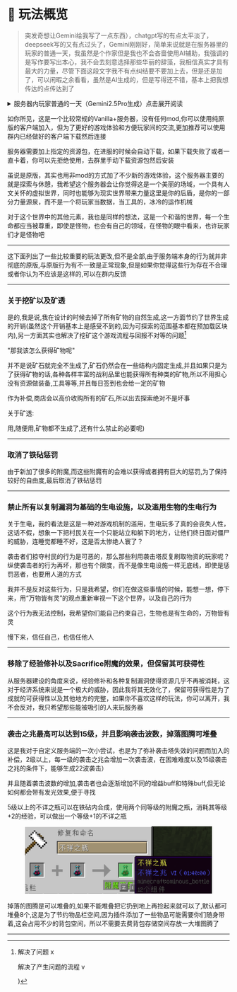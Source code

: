 # 🌲 玩法概览

> 突发奇想让Gemini给我写了一点东西），chatgpt写的有点太平淡了，deepseek写的又有点过头了，Gemini刚刚好，简单来说就是在服务器里的玩家的普通一天，我虽然是个作家但是我也不会吝啬使用AI辅助，我强调的是写作要写出本心，我不会去刻意选择那些华丽的辞藻，我相信真实才具有最大的力量，尽管下面这段文字我不有点纠结要不要加上去，但是还是加了，可以闲暇之余看看，虽然是AI生成的，但是写得还不错，基本上把我想传达的点传达到了

<details>

<summary>服务器内玩家普通的一天（Gemini2.5Pro生成）点击展开阅读</summary>

当第一缕柔和的晨光透过阔叶窗，轻轻洒在橡木地板上，我在这个像素世界的家苏醒了。空气中没有催促的号角，只有远处麦田里风车悠悠转动的吱呀声，以及窗外邻居“风之语”家传来的、隐约的唱片机音乐。这里是我们的乌托邦，一个在数据流中用心构建的，名为“归宿”的服务器。

我的家，与其说是庇护所，不如说是我心绪的延伸。墙上挂着的是我亲手绘制的像素画，角落的沙发并非简单的方块堆砌，而是由服务器数据包带来的、拥有柔软扶手和舒适靠垫的家具，旁边的矮柜上，一盏精致的台灯散发着温暖的光。我走到厨房，从同样来自数据包的、能真实储存物品的冰箱里取出几枚鸡蛋和一块奶酪。今天早餐，我想奢侈一下，做一份在食谱里学来的“芝士焗蛋”。打蛋、切酪、放入烤箱，一系列的慢动作，是对食物最真诚的敬意。在这个世界里，食物不再仅仅是补充饥饿度的工具，而是上百种选择带来的、舌尖上的小小确幸。

餐后，我跨上背包，准备开始今天的探险。服务器的地形生成经过精心调整，不再是原版那般突兀的悬崖和随机的沟壑。眼前的世界，是一幅缓缓展开的山水画卷：连绵起伏的丘陵覆盖着茂密的森林，河流蜿蜒，冲刷出平坦的三角洲，远方的雪山在云雾中若隐隐现。这种接近真实的地形，让每一次探索都充满了未知与期待。

我的目标是东边那片尚未涉足的森林。靴子上附着的“踏云”魔咒——一个由服务器独创的附魔，让我从高处落下时如羽毛般轻盈，这也是数据包带来的惊喜之一，它不追求破坏性的强大，而在于那些让生活与探索变得更有诗意的细节。镐子上则附有“矿脉视觉”，能够在接近矿石时发出微光，这是对辛勤矿工的温柔回馈。我们不追逐顶级的神装，而是享受每一个独特附魔带来的小小便利与乐趣。

深入森林腹地，一座从未见过的建筑静静地矗立在林间空地上。它不是冰冷的石头要塞，而是一座带有和风元素的废弃神社，这是数据包随机生成的无数奇观之一。青苔爬满了石制的鸟居，褪色的注连绳在风中轻摆。我小心翼翼地推开主殿的木门，里面没有骇人的怪物，只有散落一地的古旧卷轴和一口尘封的宝箱。开启宝箱，里面没有神兵利器，而是一张古老的乐谱和几颗稀有的植物种子。这便是服务器的哲学：探索的奖励，往往不是力量的叠加，而是对世界更深层次的理解和美的发现。

傍晚时分，我回到主城。这里是服务器最热闹的地方，却毫无喧嚣。玩家们三三两两地聚集在公告板前，交流着今天的发现。“嘿，墨菲！你今天找到的那座神社太棒了！下次我们可以一起去修复它吗？”一个叫“泡泡”的玩家向我跑来，眼睛里闪烁着兴奋的光芒。“当然，”我笑着回应，“我正好得到了一些古代的树种，种在那里应该会很美。”

我们没有排行榜，没有竞技场，更没有无休止的资源竞赛。大家在这里，更像是在共同守护一个脆弱而美丽的梦。服务器的精神——开放包容，敢于创新，以人为本，尊重万物——并非写在纸上的空话，而是体现在每一次友善的问候，每一次无私的分享，每一次对他人创造的由衷赞美中。我们相信慢节奏的力量，不盲从于主流的“速通”文化，每个人都按照自己的步调，去建筑、去探索、去创造，去成为自己想成为的样子。

夜幕降临，我回到家中，将白天的收获一一整理。将那张古老的乐谱放在钢琴上，试着弹奏出第一个音符。悠扬的旋律在小屋中回荡，窗外，点点灯火如繁星般亮起，那是服务器里每一个玩家点亮的、名为“家”的温暖。

在“归宿”的每一天，都是如此平凡而又丰满。它让我相信，即使在虚拟的像素世界里，我们也能凭借着对生活的热爱与尊重，以及对彼此的善意，构建一个真正触动灵魂的家园。在这里，我们不急于抵达终点，因为最美的风景，已在脚下这片我们共同守护的土地上。

</details>

如你所见，这是一个比较常规的Vanilla+服务器，没有任何mod,你可以使用纯原版的客户端加入，但为了更好的游戏体验和方便玩家间的交流,更加推荐可以使用群内已经做好的客户端下载然后连接

服务器需要加上指定的资源包，在进服的时候会自动下载，如果下载失败了或者一直卡着，你可以先拒绝使用，去群里手动下载资源包然后安装



虽说是原版，其实也用非mod的方式加了不少新的游戏体验，这个服务器主要的就是探索与休憩，我希望这个服务器会让你觉得这是一个美丽的场域，一个具有人文关怀的虚拟世界，同时也能够为现实世界带来力量这里是你的后盾，是你的一部分力量源泉，而不是一个将玩家当数据，当工具的，冰冷的运作机械

对于这个世界中的其他元素，我也是同样的想法，这是一个和谐的世界，每一个生命都应当被尊重，即使是怪物，也会有自己的领域，在怪物的眼中看来，也许玩家们才是怪物吧

***

这下面列出了一些比较重要的玩法更改,但不是全部,由于服务端本身的行为就并非彻底的原版,与原版行为有不一致是正常现象,但是如果你觉得这些行为存在不合理或者你认为不应该是这样的,可以在群内反馈

***

### 关于挖矿以及矿透

是的,我是说,我在设计的时候去掉了所有矿物的自然生成,这一方面节约了世界生成的开销(虽然这个开销基本上是感受不到的,因为可探索的范围基本都在预加载区块内),另一方面其实也解决了挖矿这个游戏流程与回报不对等的问题[^1]



"那我该怎么获得矿物呢"

并不是说矿石就完全不生成了,矿石仍然会在一些结构内固定生成,并且如果只是为了获得矿物的话,各种各样丰富的战利品里也能获得所有种类的矿物,所以不用担心没有资源做装备,工具等等,并且每日签到也会给一定的矿物

作为补偿,商店会以高价收购所有的矿石,所以出去探索绝对不是坏事



关于矿透:

用,随便用,矿物都不生成了,还有什么禁止的必要呢)

***

### 取消了铁砧惩罚

由于新加了很多的附魔,而这些附魔有的会难以获得或者拥有巨大的惩罚,为了保持较好的自由度,最后取消了铁砧惩罚

***

### **禁止所有以复制漏洞为基础的生电设施，以及滥用生物的生电行为**



关于生电，我的看法是这是一种对游戏机制的滥用，生电玩多了真的会丧失人性，这话不假，想象一下把村民关在一个只能站立和躺下的地方，让他们终日面对僵尸的威胁，连睡觉都睡不好，这是否太惨绝人寰了？

袭击者们掠夺村民的行为是可恶的，那么那些利用袭击塔反复刷取物资的玩家呢？纵使袭击者的行为再坏，那也有个限度，而不是像生电设施一样无底线，即使是惩罚恶者，也要用人道的方式

我并不是反对这些行为，只是我希望，你们在做这些事情的时候，能想一想，停下来，用“万物皆有灵”的观点重新审视一下这个世界，以及自己的行为

这个行为我无法控制，我希望你们能自己约束自己，生物也是有生命的，万物皆有灵

慢下来，信任自己，也信任他人

***

### 移除了经验修补以及Sacrifice附魔的效果，但保留其可获得性

从服务器建设的角度来说，经验修补和各种复制漏洞使得资源几乎不再被消耗，这对于经济系统来说是一个极大的威胁，因此我将其无效化了，保留可获得性是为了成就的可获得性以及其他地方的完整，如果你不喜欢这样的玩法，你可以离开，我不会反对，我只希望那些能被吸引的人来玩服务器

***

### 袭击之兆最高可以达到15级，并且影响袭击波数，掉落图腾可堆叠

这是我对于自定义服务端的一次小尝试，也是为了弥补袭击塔失效的问题而加入的补偿，2级以上，每一级的袭击之兆会增加一次袭击波，在困难难度以及15级袭击之兆的条件下，能够生成22波袭击）

并且随着袭击波数的增加,袭击者也会逐渐增加不同的增益buff和特殊buff,但无论如何都会带有发光效果,便于寻找

5级以上的不详之瓶可以在铁砧内合成，使用两个同等级的附魔之瓶，消耗其等级+2的经验，可以做出一个等级+1的不详之瓶

<figure><img src=".gitbook/assets/image (126).png" alt=""><figcaption></figcaption></figure>



掉落的图腾是可以堆叠的,如果不能堆叠把它扔到地上再捡起来就可以了,默认都可堆叠8个,这是为了节约物品栏空间,因为插件添加了一些物品可能需要你们随身带着,这会占用不少的背包空间，所以不需要去费背包存储空间存放一大堆图腾了

***



[^1]: 解决了问题 x

    解决了产生问题的流程 v

    )
